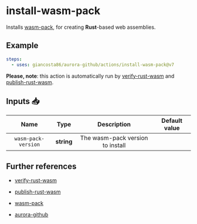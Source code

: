 # install-wasm-pack

Installs [wasm-pack](https://rustwasm.github.io/wasm-pack/), for creating **Rust**-based web assemblies.

## Example

```yaml
steps:
  - uses: giancosta86/aurora-github/actions/install-wasm-pack@v7
```

**Please, note**: this action is automatically run by [verify-rust-wasm](../verify-rust-wasm/README.md) and [publish-rust-wasm](../publish-rust-wasm/README.md).

## Inputs 📥

|        Name         |    Type    |           Description            | Default value |
| :-----------------: | :--------: | :------------------------------: | :-----------: |
| `wasm-pack-version` | **string** | The wasm-pack version to install |               |

## Further references

- [verify-rust-wasm](../verify-rust-wasm/README.md)

- [publish-rust-wasm](../publish-rust-wasm/README.md)

- [wasm-pack](https://rustwasm.github.io/wasm-pack/)

- [aurora-github](../../README.md)
